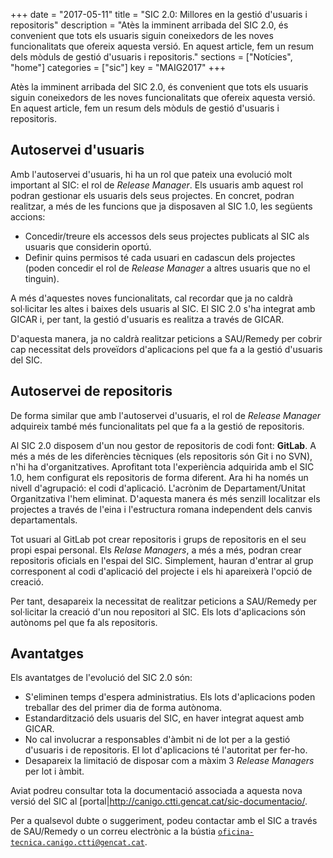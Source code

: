 +++
date        = "2017-05-11"
title       = "SIC 2.0: Millores en la gestió d'usuaris i repositoris"
description = "Atès la imminent arribada del SIC 2.0, és convenient que tots els usuaris siguin coneixedors de les noves funcionalitats que ofereix aquesta versió. En aquest article, fem un resum dels mòduls de gestió d'usuaris i repositoris."
sections    = ["Notícies", "home"]
categories  = ["sic"]
key         = "MAIG2017"
+++

Atès la imminent arribada del SIC 2.0, és convenient que tots els usuaris siguin coneixedors de les noves funcionalitats que ofereix aquesta versió. En aquest article, fem un resum dels mòduls de gestió d'usuaris i repositoris.

## Autoservei d'usuaris

Amb l'autoservei d'usuaris, hi ha un rol que pateix una evolució molt important al SIC: el rol de *Release Manager*. Els usuaris amb aquest rol podran gestionar els usuaris dels seus projectes. En concret, podran realitzar, a més de les funcions que ja disposaven al SIC 1.0, les següents accions:

* Concedir/treure els accessos dels seus projectes publicats al SIC als usuaris que considerin oportú.
* Definir quins permisos té cada usuari en cadascun dels projectes (poden concedir el rol de *Release Manager* a altres usuaris que no el tinguin).

A més d'aquestes noves funcionalitats, cal recordar que ja no caldrà sol·licitar les altes i baixes dels usuaris al SIC. El SIC 2.0 s'ha integrat amb GICAR i, per tant, la gestió d'usuaris es realitza a través de GICAR. 

D'aquesta manera, ja no caldrà realitzar peticions a SAU/Remedy per cobrir cap necessitat dels proveïdors d'aplicacions pel que fa a la gestió d'usuaris del SIC.

## Autoservei de repositoris

De forma similar que amb l'autoservei d'usuaris, el rol de *Release Manager* adquireix també més funcionalitats pel que fa a la gestió de repositoris.

Al SIC 2.0 disposem d'un nou gestor de repositoris de codi font: **GitLab**. A més a més de les diferències tècniques (els repositoris són Git i no SVN), n'hi ha d'organitzatives. Aprofitant tota l'experiència adquirida amb el SIC 1.0, hem configurat els repositoris de forma diferent. Ara hi ha només un nivell d'agrupació: el codi d'aplicació. L'acrònim de Departament/Unitat Organitzativa l'hem eliminat. D'aquesta manera és més senzill localitzar els projectes a través de l'eina i l'estructura romana independent dels canvis departamentals.

Tot usuari al GitLab pot crear repositoris i grups de repositoris en el seu propi espai personal. Els *Relase Managers*, a més a més, podran crear repositoris oficials en l'espai del SIC. Simplement, hauran d'entrar al grup corresponent al codi d'aplicació del projecte i els hi apareixerà l'opció de creació.

Per tant, desapareix la necessitat de realitzar peticions a SAU/Remedy per sol·licitar la creació d'un nou repositori al SIC. Els lots d'aplicacions són autònoms pel que fa als repositoris.

## Avantatges

Els avantatges de l'evolució del SIC 2.0 són:

* S'eliminen temps d'espera administratius. Els lots d'aplicacions poden treballar des del primer dia de forma autònoma.
* Estandardització dels usuaris del SIC, en haver integrat aquest amb GICAR.
* No cal involucrar a responsables d'àmbit ni de lot per a la gestió d'usuaris i de repositoris. El lot d'aplicacions té l'autoritat per fer-ho.
* Desapareix la limitació de disposar com a màxim 3 *Release Managers* per lot i àmbit.

Aviat podreu consultar tota la documentació associada a aquesta nova versió del SIC al [portal|http://canigo.ctti.gencat.cat/sic-documentacio/.

Per a qualsevol dubte o suggeriment, podeu contactar amb el SIC a través de SAU/Remedy o un correu electrònic a la bústia [`oficina-tecnica.canigo.ctti@gencat.cat`](mailto:oficina-tecnica.canigo.ctti@gencat.cat).
